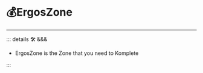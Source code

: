 # 💰<erg>ErgosZone</erg>

---

<!-- =================================================== -->
<!-- =================================================== -->
<!-- =================================================== -->
<!-- =================================================== -->
<!-- =================================================== -->
::: details 🛠 <dev>&&&</dev>

- ErgosZone is the Zone that you need to Komplete

:::
